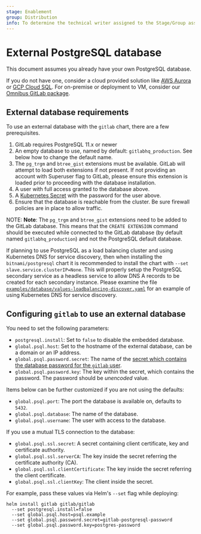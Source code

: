 ```yaml
---
stage: Enablement
group: Distribution
info: To determine the technical writer assigned to the Stage/Group associated with this page, see https://about.gitlab.com/handbook/engineering/ux/technical-writing/#designated-technical-writers
---
```


# External PostgreSQL database

This document assumes you already have your own PostgreSQL database.

If you do not have one, consider a cloud provided solution like [AWS Aurora](https://aws.amazon.com/rds/aurora/) or [GCP Cloud SQL](https://cloud.google.com/sql/). For on-premise or deployment to VM, consider our [Omnibus GitLab package](./external-omnibus-psql.md).

## External database requirements

To use an external database with the `gitlab` chart, there are a few prerequisites.

1. GitLab requires PostgreSQL 11.x or newer
1. An empty database to use, named by default: `gitlabhq_production`. See below how to change the default name.
1. The `pg_trgm` and `btree_gist` extensions must be available. GitLab will
   attempt to load both extensions if not present. If not providing an account with
   Superuser flag to GitLab, please ensure this extension is loaded prior to
   proceeding with the database installation.
1. A user with full access granted to the database above.
1. A [Kubernetes Secret](https://kubernetes.io/docs/concepts/configuration/secret/) with the password for the user above.
1. Ensure that the database is reachable from the cluster. Be sure firewall policies are in place to allow traffic.

NOTE: **Note**:
The `pg_trgm` and `btree_gist` extensions need to be added to the GitLab
database. This means that the `CREATE EXTENSION` command should be executed
while connected to the GitLab database (by default named `gitlabhq_production`)
and not the PostgreSQL default database.

If planning to use PostgreSQL as a load balancing cluster and using Kubernetes
DNS for service discovery, then when installing the `bitnami/postgresql` chart
it is recommended to install the chart with `--set slave.service.clusterIP=None`.
This will properly setup the PostgreSQL secondary service as a headless service to
allow DNS A records to be created for each secondary instance. Please examine the
file [`examples/database/values-loadbalancing-discover.yaml`](https://gitlab.com/gitlab-org/charts/gitlab/tree/master/examples/database/values-loadbalancing-discover.yaml)
for an example of using Kubernetes DNS for service discovery.

## Configuring `gitlab` to use an external database

You need to set the following parameters:

- `postgresql.install`: Set to `false` to disable the embedded database.
- `global.psql.host`: Set to the hostname of the external database, can be a domain or an IP address.
- `global.psql.password.secret`: The name of the [secret which contains the database password for the `gitlab` user](../../installation/secrets.md#postgresql-password).
- `global.psql.password.key`: The key within the secret, which contains the password. The password should be *unencoded* value.

Items below can be further customized if you are not using the defaults:

- `global.psql.port`: The port the database is available on, defaults to `5432`.
- `global.psql.database`: The name of the database.
- `global.psql.username`: The user with access to the database.

If you use a mutual TLS connection to the database:

- `global.psql.ssl.secret`: A secret containing client certificate, key and certificate authority.
- `global.psql.ssl.serverCA`: The key inside the secret referring the certificate authority (CA).
- `global.psql.ssl.clientCertificate`: The key inside the secret referring the client certificate.
- `global.psql.ssl.clientKey`: The client inside the secret.

For example, pass these values via Helm's `--set` flag while deploying:

```shell
helm install gitlab gitlab/gitlab
  --set postgresql.install=false
  --set global.psql.host=psql.example
  --set global.psql.password.secret=gitlab-postgresql-password
  --set global.psql.password.key=postgres-password
```
